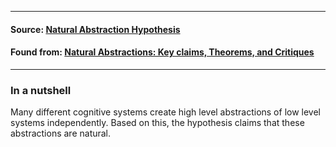 - - -
#### Source: [Natural Abstraction Hypothesis](https://www.lesswrong.com/tag/natural-abstraction)
#### Found from: [Natural Abstractions: Key claims, Theorems, and Critiques](https://www.lesswrong.com/posts/gvzW46Z3BsaZsLc25/natural-abstractions-key-claims-theorems-and-critiques-1)
- - -
### In a nutshell
Many different cognitive systems create high level abstractions of low level systems independently. Based on this, the hypothesis claims that these abstractions are natural.
